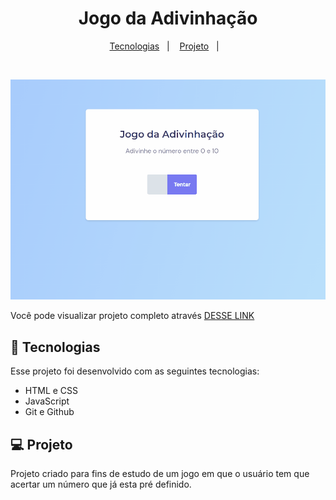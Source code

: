 <h1 align="center">Jogo da Adivinhação</h1>

<p align="center">
  <a href="#-tecnologias">Tecnologias</a>&nbsp;&nbsp;&nbsp;|&nbsp;&nbsp;&nbsp;
  <a href="#-projeto">Projeto</a>&nbsp;&nbsp;&nbsp;|&nbsp;&nbsp;&nbsp;
</p>

<br>

![screen-gif](./assets/jogo-adivinhacao.gif)

Você pode visualizar projeto completo através [DESSE LINK](https://sarahvjustino.github.io/jogo-adivinhacao-Explorer/)

## 🚀 Tecnologias

Esse projeto foi desenvolvido com as seguintes tecnologias:

- HTML e CSS
- JavaScript
- Git e Github

## 💻 Projeto

Projeto criado para fins de estudo de um jogo em que o usuário tem que acertar um número que já esta pré definido.
